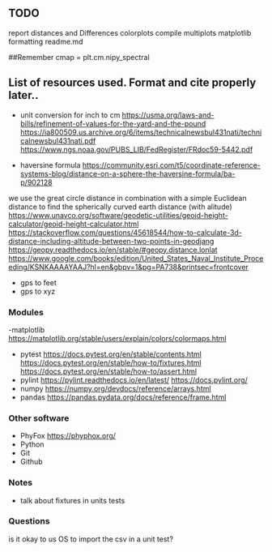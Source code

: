 
## TODO
report distances and Differences
colorplots
compile multiplots
matplotlib formatting
readme.md




##Remember
cmap = plt.cm.nipy_spectral







## List of resources used. Format and cite properly later..
- unit conversion for inch to cm
https://usma.org/laws-and-bills/refinement-of-values-for-the-yard-and-the-pound
https://ia800509.us.archive.org/6/items/technicalnewsbul431nati/technicalnewsbul431nati.pdf
https://www.ngs.noaa.gov/PUBS_LIB/FedRegister/FRdoc59-5442.pdf

- haversine formula
https://community.esri.com/t5/coordinate-reference-systems-blog/distance-on-a-sphere-the-haversine-formula/ba-p/902128

we use the great circle distance in combination with a simple Euclidean distance to find the spherically curved earth distance (with alitude)
https://www.unavco.org/software/geodetic-utilities/geoid-height-calculator/geoid-height-calculator.html
https://stackoverflow.com/questions/45618544/how-to-calculate-3d-distance-including-altitude-between-two-points-in-geodjang
https://geopy.readthedocs.io/en/stable/#geopy.distance.lonlat
https://www.google.com/books/edition/United_States_Naval_Institute_Proceeding/KSNKAAAAYAAJ?hl=en&gbpv=1&pg=PA738&printsec=frontcover
- gps to feet
- gps to xyz



### Modules
-matplotlib
https://matplotlib.org/stable/users/explain/colors/colormaps.html
- pytest
https://docs.pytest.org/en/stable/contents.html
https://docs.pytest.org/en/stable/how-to/fixtures.html
https://docs.pytest.org/en/stable/how-to/assert.html
- pylint
https://pylint.readthedocs.io/en/latest/
https://docs.pylint.org/
- numpy
https://numpy.org/devdocs/reference/arrays.html
- pandas
https://pandas.pydata.org/docs/reference/frame.html

### Other software
- PhyFox
https://phyphox.org/
- Python
- Git
- Github


### Notes
- talk about fixtures in units tests

### Questions
is it okay to us OS to import the csv in a unit test?

